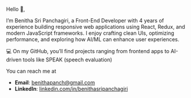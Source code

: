 Hello 👋,

I’m Benitha Sri Panchagiri, a Front-End Developer with 4 years of experience building responsive web applications using React, Redux, and modern JavaScript frameworks. 
I enjoy crafting clean UIs, optimizing performance, and exploring how AI/ML can enhance user experiences.

💻 On my GitHub, you’ll find projects ranging from frontend apps to AI-driven tools like SPEAK (speech evaluation) 



You can reach me at
- **Email**: [benithapanch@gmail.com](mailto:benithapanch@gmail.com)  
- **LinkedIn**: [linkedin.com/in/benithasripanchagiri](https://www.linkedin.com/in/benithasripanchagiri/)  

